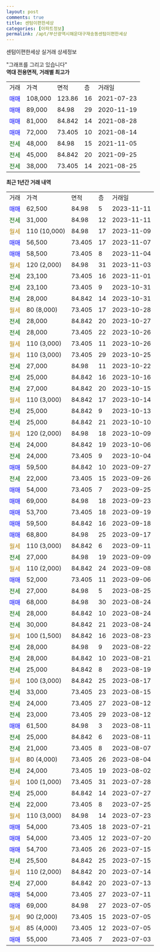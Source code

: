 ```yaml
---
layout: post
comments: true
title: 센텀이편한세상
categories: [아파트정보]
permalink: /apt/부산광역시해운대구재송동센텀이편한세상
---
```


센텀이편한세상 실거래 상세정보

<script type="text/javascript">
  google.charts.load('current', {'packages':['line', 'corechart']});
  google.charts.setOnLoadCallback(drawChart);

  function drawChart() {
    var data = new google.visualization.DataTable();
    data.addColumn('date', '거래일');
    data.addColumn('number', "매매");
    data.addColumn('number', "전세");
    data.addColumn('number', "전매");

    data.addRows([[new Date(Date.parse("2023-11-11")), 62500, null, null], [new Date(Date.parse("2023-11-11")), null, 31000, null], [new Date(Date.parse("2023-11-09")), null, null, null], [new Date(Date.parse("2023-11-07")), 56500, null, null], [new Date(Date.parse("2023-11-04")), 58500, null, null], [new Date(Date.parse("2023-11-03")), null, null, null], [new Date(Date.parse("2023-11-01")), null, 23100, null], [new Date(Date.parse("2023-10-31")), null, 23100, null], [new Date(Date.parse("2023-10-31")), null, 28000, null], [new Date(Date.parse("2023-10-28")), null, null, null], [new Date(Date.parse("2023-10-27")), null, 28000, null], [new Date(Date.parse("2023-10-26")), null, 28000, null], [new Date(Date.parse("2023-10-26")), null, null, null], [new Date(Date.parse("2023-10-25")), null, null, null], [new Date(Date.parse("2023-10-22")), null, 27000, null], [new Date(Date.parse("2023-10-16")), null, 25000, null], [new Date(Date.parse("2023-10-15")), null, 27000, null], [new Date(Date.parse("2023-10-14")), null, null, null], [new Date(Date.parse("2023-10-13")), null, 25000, null], [new Date(Date.parse("2023-10-10")), null, 25000, null], [new Date(Date.parse("2023-10-09")), null, null, null], [new Date(Date.parse("2023-10-06")), null, 24000, null], [new Date(Date.parse("2023-10-04")), null, 24000, null], [new Date(Date.parse("2023-09-27")), 59500, null, null], [new Date(Date.parse("2023-09-26")), null, 22000, null], [new Date(Date.parse("2023-09-25")), 54000, null, null], [new Date(Date.parse("2023-09-23")), 69000, null, null], [new Date(Date.parse("2023-09-19")), 53700, null, null], [new Date(Date.parse("2023-09-18")), 59500, null, null], [new Date(Date.parse("2023-09-17")), 68800, null, null], [new Date(Date.parse("2023-09-11")), null, null, null], [new Date(Date.parse("2023-09-09")), null, 27000, null], [new Date(Date.parse("2023-09-08")), null, null, null], [new Date(Date.parse("2023-09-06")), 52000, null, null], [new Date(Date.parse("2023-08-25")), null, 27000, null], [new Date(Date.parse("2023-08-24")), 68000, null, null], [new Date(Date.parse("2023-08-24")), null, 28000, null], [new Date(Date.parse("2023-08-24")), null, 30000, null], [new Date(Date.parse("2023-08-23")), null, null, null], [new Date(Date.parse("2023-08-22")), null, 28000, null], [new Date(Date.parse("2023-08-21")), null, 28000, null], [new Date(Date.parse("2023-08-19")), null, 25000, null], [new Date(Date.parse("2023-08-17")), null, null, null], [new Date(Date.parse("2023-08-15")), null, 33000, null], [new Date(Date.parse("2023-08-12")), null, 24000, null], [new Date(Date.parse("2023-08-12")), null, 23000, null], [new Date(Date.parse("2023-08-11")), 61500, null, null], [new Date(Date.parse("2023-08-11")), null, 25000, null], [new Date(Date.parse("2023-08-07")), null, 21000, null], [new Date(Date.parse("2023-08-04")), null, null, null], [new Date(Date.parse("2023-08-02")), null, 24000, null], [new Date(Date.parse("2023-07-28")), null, null, null], [new Date(Date.parse("2023-07-27")), null, 25000, null], [new Date(Date.parse("2023-07-25")), null, 22000, null], [new Date(Date.parse("2023-07-23")), null, null, null], [new Date(Date.parse("2023-07-21")), 54000, null, null], [new Date(Date.parse("2023-07-20")), 54000, null, null], [new Date(Date.parse("2023-07-15")), 54700, null, null], [new Date(Date.parse("2023-07-15")), null, 25500, null], [new Date(Date.parse("2023-07-14")), null, null, null], [new Date(Date.parse("2023-07-13")), null, 27000, null], [new Date(Date.parse("2023-07-11")), 54000, null, null], [new Date(Date.parse("2023-07-05")), 69000, null, null], [new Date(Date.parse("2023-07-05")), null, null, null], [new Date(Date.parse("2023-07-05")), null, null, null], [new Date(Date.parse("2023-07-03")), 55000, null, null]]);

    var options = {
      hAxis: {
        format: 'yyyy/MM/dd'
      },    
      lineWidth: 0,
      pointsVisible: true,    
      title: '최근 1년간 유형별 실거래가 분포',
      legend: { position: 'bottom' }
    };

    var formatter = new google.visualization.NumberFormat({pattern:'###,###'} );
    formatter.format(data, 1);
    formatter.format(data, 2);
    
    setTimeout(function() {
        var chart = new google.visualization.LineChart(document.getElementById('columnchart_material'));
        chart.draw(data, (options));
        document.getElementById('loading').style.display = 'none';
    }, 200);
  }
</script>


<div id="loading" style="z-index:20; display: block; margin-left: 0px">"그래프를 그리고 있습니다"</div>
<div id="columnchart_material" style="width: 95%; margin-left: 0px; display: block"></div>
<!-- contents start -->
<b>역대 전용면적, 거래별 최고가</b>
<table class="sortable">
    <tr>
      <td>거래</td>
      <td>가격</td>
      <td>면적</td>
      <td>층</td>
      <td>거래일</td>
    </tr>
        <tr>
          <td><a style="color: blue">매매</a></td>
          <td>108,000</td>
          <td>123.86</td>
          <td>16</td>
          <td>2021-07-23</td>
        </tr>            <tr>
          <td><a style="color: blue">매매</a></td>
          <td>89,000</td>
          <td>84.98</td>
          <td>29</td>
          <td>2020-11-19</td>
        </tr>            <tr>
          <td><a style="color: blue">매매</a></td>
          <td>81,000</td>
          <td>84.842</td>
          <td>14</td>
          <td>2021-08-28</td>
        </tr>            <tr>
          <td><a style="color: blue">매매</a></td>
          <td>72,000</td>
          <td>73.405</td>
          <td>10</td>
          <td>2021-08-14</td>
        </tr>        
        <tr>
              <td><a style="color: darkgreen">전세</a></td>
              <td>48,000</td>
              <td>84.98</td>
              <td>15</td>
              <td>2021-11-05</td>
            </tr>            <tr>
              <td><a style="color: darkgreen">전세</a></td>
              <td>45,000</td>
              <td>84.842</td>
              <td>20</td>
              <td>2021-09-25</td>
            </tr>            <tr>
              <td><a style="color: darkgreen">전세</a></td>
              <td>38,000</td>
              <td>73.405</td>
              <td>14</td>
              <td>2021-08-25</td>
            </tr>        
    
</table>

<b>최근 1년간 거래 내역</b>

<table class="sortable">
    <tr>
      <td>거래</td>
      <td>가격</td>
      <td>면적</td>
      <td>층</td>
      <td>거래일</td>
    </tr>
    <tr>
      <td><a style="color: blue">매매</a></td>
      <td>62,500</td>
      <td>84.98</td>
      <td>5</td>
      <td>2023-11-11</td>
    </tr>          <tr>
      <td><a style="color: darkgreen">전세</a></td>
      <td>31,000</td>
      <td>84.98</td>
      <td>12</td>
      <td>2023-11-11</td>
    </tr>          <tr>
      <td><a style="color: darkgoldenrod">월세</a></td>
      <td>110 (10,000)</td>
      <td>84.98</td>
      <td>17</td>
      <td>2023-11-09</td>
    </tr>          <tr>
      <td><a style="color: blue">매매</a></td>
      <td>56,500</td>
      <td>73.405</td>
      <td>17</td>
      <td>2023-11-07</td>
    </tr>          <tr>
      <td><a style="color: blue">매매</a></td>
      <td>58,500</td>
      <td>73.405</td>
      <td>8</td>
      <td>2023-11-04</td>
    </tr>          <tr>
      <td><a style="color: darkgoldenrod">월세</a></td>
      <td>120 (2,000)</td>
      <td>84.98</td>
      <td>31</td>
      <td>2023-11-03</td>
    </tr>          <tr>
      <td><a style="color: darkgreen">전세</a></td>
      <td>23,100</td>
      <td>73.405</td>
      <td>16</td>
      <td>2023-11-01</td>
    </tr>          <tr>
      <td><a style="color: darkgreen">전세</a></td>
      <td>23,100</td>
      <td>73.405</td>
      <td>9</td>
      <td>2023-10-31</td>
    </tr>          <tr>
      <td><a style="color: darkgreen">전세</a></td>
      <td>28,000</td>
      <td>84.842</td>
      <td>14</td>
      <td>2023-10-31</td>
    </tr>          <tr>
      <td><a style="color: darkgoldenrod">월세</a></td>
      <td>80 (8,000)</td>
      <td>73.405</td>
      <td>17</td>
      <td>2023-10-28</td>
    </tr>          <tr>
      <td><a style="color: darkgreen">전세</a></td>
      <td>28,000</td>
      <td>84.842</td>
      <td>20</td>
      <td>2023-10-27</td>
    </tr>          <tr>
      <td><a style="color: darkgreen">전세</a></td>
      <td>28,000</td>
      <td>73.405</td>
      <td>22</td>
      <td>2023-10-26</td>
    </tr>          <tr>
      <td><a style="color: darkgoldenrod">월세</a></td>
      <td>110 (3,000)</td>
      <td>73.405</td>
      <td>11</td>
      <td>2023-10-26</td>
    </tr>          <tr>
      <td><a style="color: darkgoldenrod">월세</a></td>
      <td>110 (3,000)</td>
      <td>73.405</td>
      <td>29</td>
      <td>2023-10-25</td>
    </tr>          <tr>
      <td><a style="color: darkgreen">전세</a></td>
      <td>27,000</td>
      <td>84.98</td>
      <td>11</td>
      <td>2023-10-22</td>
    </tr>          <tr>
      <td><a style="color: darkgreen">전세</a></td>
      <td>25,000</td>
      <td>84.842</td>
      <td>16</td>
      <td>2023-10-16</td>
    </tr>          <tr>
      <td><a style="color: darkgreen">전세</a></td>
      <td>27,000</td>
      <td>84.842</td>
      <td>20</td>
      <td>2023-10-15</td>
    </tr>          <tr>
      <td><a style="color: darkgoldenrod">월세</a></td>
      <td>110 (3,000)</td>
      <td>84.842</td>
      <td>17</td>
      <td>2023-10-14</td>
    </tr>          <tr>
      <td><a style="color: darkgreen">전세</a></td>
      <td>25,000</td>
      <td>84.842</td>
      <td>9</td>
      <td>2023-10-13</td>
    </tr>          <tr>
      <td><a style="color: darkgreen">전세</a></td>
      <td>25,000</td>
      <td>84.842</td>
      <td>21</td>
      <td>2023-10-10</td>
    </tr>          <tr>
      <td><a style="color: darkgoldenrod">월세</a></td>
      <td>120 (2,000)</td>
      <td>84.98</td>
      <td>18</td>
      <td>2023-10-09</td>
    </tr>          <tr>
      <td><a style="color: darkgreen">전세</a></td>
      <td>24,000</td>
      <td>84.842</td>
      <td>19</td>
      <td>2023-10-06</td>
    </tr>          <tr>
      <td><a style="color: darkgreen">전세</a></td>
      <td>24,000</td>
      <td>73.405</td>
      <td>9</td>
      <td>2023-10-04</td>
    </tr>          <tr>
      <td><a style="color: blue">매매</a></td>
      <td>59,500</td>
      <td>84.842</td>
      <td>10</td>
      <td>2023-09-27</td>
    </tr>          <tr>
      <td><a style="color: darkgreen">전세</a></td>
      <td>22,000</td>
      <td>73.405</td>
      <td>15</td>
      <td>2023-09-26</td>
    </tr>          <tr>
      <td><a style="color: blue">매매</a></td>
      <td>54,000</td>
      <td>73.405</td>
      <td>7</td>
      <td>2023-09-25</td>
    </tr>          <tr>
      <td><a style="color: blue">매매</a></td>
      <td>69,000</td>
      <td>84.98</td>
      <td>18</td>
      <td>2023-09-23</td>
    </tr>          <tr>
      <td><a style="color: blue">매매</a></td>
      <td>53,700</td>
      <td>73.405</td>
      <td>18</td>
      <td>2023-09-19</td>
    </tr>          <tr>
      <td><a style="color: blue">매매</a></td>
      <td>59,500</td>
      <td>84.842</td>
      <td>16</td>
      <td>2023-09-18</td>
    </tr>          <tr>
      <td><a style="color: blue">매매</a></td>
      <td>68,800</td>
      <td>84.98</td>
      <td>25</td>
      <td>2023-09-17</td>
    </tr>          <tr>
      <td><a style="color: darkgoldenrod">월세</a></td>
      <td>110 (3,000)</td>
      <td>84.842</td>
      <td>6</td>
      <td>2023-09-11</td>
    </tr>          <tr>
      <td><a style="color: darkgreen">전세</a></td>
      <td>27,000</td>
      <td>84.98</td>
      <td>19</td>
      <td>2023-09-09</td>
    </tr>          <tr>
      <td><a style="color: darkgoldenrod">월세</a></td>
      <td>110 (2,000)</td>
      <td>84.842</td>
      <td>24</td>
      <td>2023-09-08</td>
    </tr>          <tr>
      <td><a style="color: blue">매매</a></td>
      <td>52,000</td>
      <td>73.405</td>
      <td>11</td>
      <td>2023-09-06</td>
    </tr>          <tr>
      <td><a style="color: darkgreen">전세</a></td>
      <td>27,000</td>
      <td>84.98</td>
      <td>5</td>
      <td>2023-08-25</td>
    </tr>          <tr>
      <td><a style="color: blue">매매</a></td>
      <td>68,000</td>
      <td>84.98</td>
      <td>30</td>
      <td>2023-08-24</td>
    </tr>          <tr>
      <td><a style="color: darkgreen">전세</a></td>
      <td>28,000</td>
      <td>84.842</td>
      <td>10</td>
      <td>2023-08-24</td>
    </tr>          <tr>
      <td><a style="color: darkgreen">전세</a></td>
      <td>30,000</td>
      <td>84.842</td>
      <td>21</td>
      <td>2023-08-24</td>
    </tr>          <tr>
      <td><a style="color: darkgoldenrod">월세</a></td>
      <td>100 (1,500)</td>
      <td>84.842</td>
      <td>16</td>
      <td>2023-08-23</td>
    </tr>          <tr>
      <td><a style="color: darkgreen">전세</a></td>
      <td>28,000</td>
      <td>84.98</td>
      <td>9</td>
      <td>2023-08-22</td>
    </tr>          <tr>
      <td><a style="color: darkgreen">전세</a></td>
      <td>28,000</td>
      <td>84.842</td>
      <td>10</td>
      <td>2023-08-21</td>
    </tr>          <tr>
      <td><a style="color: darkgreen">전세</a></td>
      <td>25,000</td>
      <td>84.842</td>
      <td>8</td>
      <td>2023-08-19</td>
    </tr>          <tr>
      <td><a style="color: darkgoldenrod">월세</a></td>
      <td>100 (3,000)</td>
      <td>84.842</td>
      <td>25</td>
      <td>2023-08-17</td>
    </tr>          <tr>
      <td><a style="color: darkgreen">전세</a></td>
      <td>33,000</td>
      <td>73.405</td>
      <td>23</td>
      <td>2023-08-15</td>
    </tr>          <tr>
      <td><a style="color: darkgreen">전세</a></td>
      <td>24,000</td>
      <td>73.405</td>
      <td>27</td>
      <td>2023-08-12</td>
    </tr>          <tr>
      <td><a style="color: darkgreen">전세</a></td>
      <td>23,000</td>
      <td>73.405</td>
      <td>29</td>
      <td>2023-08-12</td>
    </tr>          <tr>
      <td><a style="color: blue">매매</a></td>
      <td>61,500</td>
      <td>84.98</td>
      <td>3</td>
      <td>2023-08-11</td>
    </tr>          <tr>
      <td><a style="color: darkgreen">전세</a></td>
      <td>25,000</td>
      <td>84.842</td>
      <td>6</td>
      <td>2023-08-11</td>
    </tr>          <tr>
      <td><a style="color: darkgreen">전세</a></td>
      <td>21,000</td>
      <td>73.405</td>
      <td>8</td>
      <td>2023-08-07</td>
    </tr>          <tr>
      <td><a style="color: darkgoldenrod">월세</a></td>
      <td>80 (4,000)</td>
      <td>73.405</td>
      <td>26</td>
      <td>2023-08-04</td>
    </tr>          <tr>
      <td><a style="color: darkgreen">전세</a></td>
      <td>24,000</td>
      <td>73.405</td>
      <td>19</td>
      <td>2023-08-02</td>
    </tr>          <tr>
      <td><a style="color: darkgoldenrod">월세</a></td>
      <td>100 (1,000)</td>
      <td>73.405</td>
      <td>31</td>
      <td>2023-07-28</td>
    </tr>          <tr>
      <td><a style="color: darkgreen">전세</a></td>
      <td>25,000</td>
      <td>84.842</td>
      <td>14</td>
      <td>2023-07-27</td>
    </tr>          <tr>
      <td><a style="color: darkgreen">전세</a></td>
      <td>22,000</td>
      <td>73.405</td>
      <td>8</td>
      <td>2023-07-25</td>
    </tr>          <tr>
      <td><a style="color: darkgoldenrod">월세</a></td>
      <td>110 (3,000)</td>
      <td>84.98</td>
      <td>14</td>
      <td>2023-07-23</td>
    </tr>          <tr>
      <td><a style="color: blue">매매</a></td>
      <td>54,000</td>
      <td>73.405</td>
      <td>18</td>
      <td>2023-07-21</td>
    </tr>          <tr>
      <td><a style="color: blue">매매</a></td>
      <td>54,000</td>
      <td>73.405</td>
      <td>12</td>
      <td>2023-07-20</td>
    </tr>          <tr>
      <td><a style="color: blue">매매</a></td>
      <td>54,700</td>
      <td>73.405</td>
      <td>26</td>
      <td>2023-07-15</td>
    </tr>          <tr>
      <td><a style="color: darkgreen">전세</a></td>
      <td>25,500</td>
      <td>84.842</td>
      <td>25</td>
      <td>2023-07-15</td>
    </tr>          <tr>
      <td><a style="color: darkgoldenrod">월세</a></td>
      <td>110 (2,000)</td>
      <td>84.842</td>
      <td>20</td>
      <td>2023-07-14</td>
    </tr>          <tr>
      <td><a style="color: darkgreen">전세</a></td>
      <td>27,000</td>
      <td>84.842</td>
      <td>20</td>
      <td>2023-07-13</td>
    </tr>          <tr>
      <td><a style="color: blue">매매</a></td>
      <td>54,000</td>
      <td>73.405</td>
      <td>27</td>
      <td>2023-07-11</td>
    </tr>          <tr>
      <td><a style="color: blue">매매</a></td>
      <td>69,000</td>
      <td>84.98</td>
      <td>27</td>
      <td>2023-07-05</td>
    </tr>          <tr>
      <td><a style="color: darkgoldenrod">월세</a></td>
      <td>90 (2,000)</td>
      <td>73.405</td>
      <td>15</td>
      <td>2023-07-05</td>
    </tr>          <tr>
      <td><a style="color: darkgoldenrod">월세</a></td>
      <td>85 (4,000)</td>
      <td>73.405</td>
      <td>12</td>
      <td>2023-07-05</td>
    </tr>          <tr>
      <td><a style="color: blue">매매</a></td>
      <td>55,000</td>
      <td>73.405</td>
      <td>7</td>
      <td>2023-07-03</td>
    </tr>      </table>
<!-- contents end -->    

